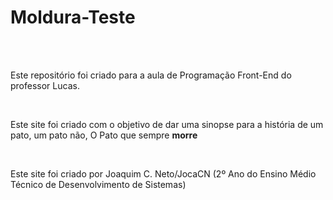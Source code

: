 # Moldura-Teste

<br>
<br>

Este repositório foi criado para a aula de Programação Front-End do professor Lucas. <br>

<br>

Este site foi criado com o objetivo de dar uma sinopse para a história de um pato, um pato não, O Pato que sempre **morre** <br>

<br>

Este site foi criado por Joaquim C. Neto/JocaCN (2º Ano do Ensino Médio Técnico de Desenvolvimento de Sistemas) <br>

